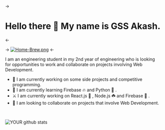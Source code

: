 -> <h1><strong> Hello there 👋 My name is GSS Akash. </strong></h1> <-


->  [![Home-Brew.png](https://i.postimg.cc/nLNSCg7C/Home-Brew.png)](https://postimg.cc/PLzQ76Sj) <-

I am an engineering student in my 2nd year of engineering who is looking for opportunities to work and collaborate on projects involving Web Development.

- 🔭 I am currently working on some side projects and competitive programming.
- 🌱 I am currently learning Firebase 🔥 and Python 🐍 . 
- ⚔️ I am currently working on React.js 💙 , Node.js ☘️ and Firebase 🧡 . 
- 🤝 I am looking to collaborate on projects that involve Web Development.
<br />


![YOUR github stats](https://github-readme-stats.vercel.app/api?username=gssakash)


